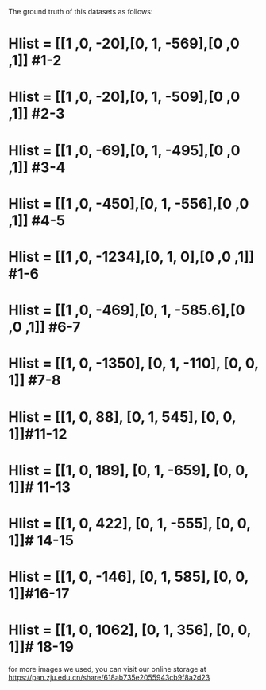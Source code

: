 The ground truth of this datasets as follows:
# Hlist = [[1 ,0, -20],[0, 1, -569],[0 ,0 ,1]] #1-2
# Hlist = [[1 ,0, -20],[0, 1, -509],[0 ,0 ,1]] #2-3
# Hlist = [[1 ,0, -69],[0, 1, -495],[0 ,0 ,1]] #3-4
# Hlist = [[1 ,0, -450],[0, 1, -556],[0 ,0 ,1]] #4-5
# Hlist = [[1 ,0, -1234],[0, 1, 0],[0 ,0 ,1]] #1-6
# Hlist = [[1 ,0, -469],[0, 1, -585.6],[0 ,0 ,1]] #6-7
# Hlist = [[1, 0, -1350], [0, 1, -110], [0, 0, 1]] #7-8

# Hlist = [[1, 0, 88], [0, 1, 545], [0, 0, 1]]#11-12
# Hlist = [[1, 0, 189], [0, 1, -659], [0, 0, 1]]# 11-13
# Hlist = [[1, 0, 422], [0, 1, -555], [0, 0, 1]]# 14-15
# Hlist = [[1, 0, -146], [0, 1, 585], [0, 0, 1]]#16-17
# Hlist = [[1, 0, 1062], [0, 1, 356], [0, 0, 1]]# 18-19

for more images we used, you can visit our online storage at https://pan.zju.edu.cn/share/618ab735e2055943cb9f8a2d23
